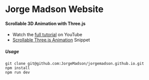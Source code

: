 # Jorge Madson Website

#### Scrollable 3D Animation with Three.js

- Watch the [full tutorial](https://youtu.be/Q7AOvWpIVHU) on YouTube
- [Scrollable Three.js Animation](https://fireship.io/snippets/threejs-scrollbar-animation) Snippet

##### Usage

```
git clone git@github.com:JorgeMadson/jorgemadson.github.io.git
npm install
npm run dev
```
